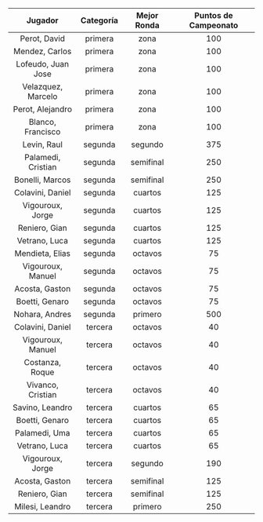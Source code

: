 |      Jugador       |  Categoría  |  Mejor Ronda  |  Puntos de Campeonato  |
|:------------------:|:-----------:|:-------------:|:----------------------:|
|    Perot, David    |   primera   |     zona      |          100           |
|   Mendez, Carlos   |   primera   |     zona      |          100           |
| Lofeudo, Juan Jose |   primera   |     zona      |          100           |
| Velazquez, Marcelo |   primera   |     zona      |          100           |
|  Perot, Alejandro  |   primera   |     zona      |          100           |
| Blanco, Francisco  |   primera   |     zona      |          100           |
|    Levin, Raul     |   segunda   |    segundo    |          375           |
| Palamedi, Cristian |   segunda   |   semifinal   |          250           |
|  Bonelli, Marcos   |   segunda   |   semifinal   |          250           |
|  Colavini, Daniel  |   segunda   |    cuartos    |          125           |
|  Vigouroux, Jorge  |   segunda   |    cuartos    |          125           |
|   Reniero, Gian    |   segunda   |    cuartos    |          125           |
|   Vetrano, Luca    |   segunda   |    cuartos    |          125           |
|  Mendieta, Elias   |   segunda   |    octavos    |           75           |
| Vigouroux, Manuel  |   segunda   |    octavos    |           75           |
|   Acosta, Gaston   |   segunda   |    octavos    |           75           |
|   Boetti, Genaro   |   segunda   |    octavos    |           75           |
|   Nohara, Andres   |   segunda   |    primero    |          500           |
|  Colavini, Daniel  |   tercera   |    octavos    |           40           |
| Vigouroux, Manuel  |   tercera   |    octavos    |           40           |
|  Costanza, Roque   |   tercera   |    octavos    |           40           |
| Vivanco, Cristian  |   tercera   |    octavos    |           40           |
|  Savino, Leandro   |   tercera   |    cuartos    |           65           |
|   Boetti, Genaro   |   tercera   |    cuartos    |           65           |
|   Palamedi, Uma    |   tercera   |    cuartos    |           65           |
|   Vetrano, Luca    |   tercera   |    cuartos    |           65           |
|  Vigouroux, Jorge  |   tercera   |    segundo    |          190           |
|   Acosta, Gaston   |   tercera   |   semifinal   |          125           |
|   Reniero, Gian    |   tercera   |   semifinal   |          125           |
|  Milesi, Leandro   |   tercera   |    primero    |          250           |